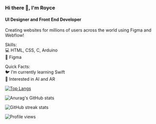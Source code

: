 

### Hi there 👋, I'm Royce
#### UI Designer and Front End Developer


Creating websites for millions of users across the world using Figma and Webflow! 

Skills:  <br />
💻 HTML, CSS, C, Arduino  <br />
🎨 Figma  <br />




Quick Facts:  <br />
🐦 I’m currently learning Swift  <br />
🤖 Interested in AI and AR  <br />


[![Top Langs](https://github-readme-stats.vercel.app/api/top-langs/?username=officialroycedavid)](https://github.com/anuraghazra/github-readme-stats?theme=radical)

![Anurag's GitHub stats](https://github-readme-stats.vercel.app/api?username=officialroycedavid&show_icons=true&theme=radical)


![GitHub streak stats](https://github-readme-streak-stats.herokuapp.com/?user=officialroycedavid)  

![Profile views](https://gpvc.arturio.dev/officialroycedavid) 
